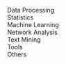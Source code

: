 Data Processing  
Statistics  
Machine Learning  
Network Analysis  
Text Mining  
Tools  
Others  
